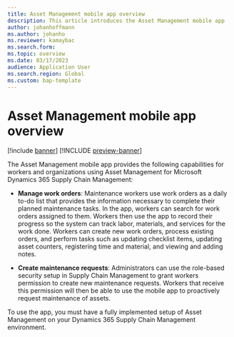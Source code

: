 ```yaml
---
title: Asset Management mobile app overview
description: This article introduces the Asset Management mobile app
author: johanhoffmann
ms.author: johanho
ms.reviewer: kamaybac
ms.search.form:
ms.topic: overview
ms.date: 03/17/2023
audience: Application User
ms.search.region: Global
ms.custom: bap-template
---
```


# Asset Management mobile app overview

[!include [banner](../../includes/banner.md)]
[!INCLUDE [preview-banner](../../includes/preview-banner.md)]
<!-- KFM: Preview until further notice -->

The Asset Management mobile app provides the following capabilities for workers and organizations using Asset Management for Microsoft Dynamics 365 Supply Chain Management:

- **Manage work orders**: Maintenance workers use work orders as a daily to-do list that provides the information necessary to complete their planned maintenance tasks. In the app, workers can search for work orders assigned to them. Workers then use the app to record their progress so the system can track labor, materials, and services for the work done. Workers can create new work orders, process existing orders, and perform tasks such as updating checklist items, updating asset counters, registering time and material, and viewing and adding notes.

- **Create maintenance requests**: Administrators can use the role-based security setup in Supply Chain Management to grant workers permission to create new maintenance requests. Workers that receive this permission will then be able to use the mobile app to proactively request maintenance of assets.

To use the app, you must have a fully implemented setup of Asset Management on your Dynamics 365 Supply Chain Management environment.
